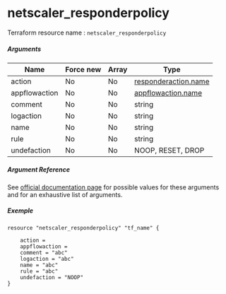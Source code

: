 # netscaler_responderpolicy

Terraform resource name : ```netscaler_responderpolicy```

##### Arguments

| Name | Force new | Array | Type |
|----|----|----|----|
|action|No|No|[responderaction.name](/doc/resources/responderaction.md)|
|appflowaction|No|No|[appflowaction.name](/doc/resources/appflowaction.md)|
|comment|No|No|string|
|logaction|No|No|string|
|name|No|No|string|
|rule|No|No|string|
|undefaction|No|No|NOOP, RESET, DROP|

##### Argument Reference

See [official documentation page](https://developer-docs.citrix.com/projects/netscaler-nitro-api/en/11.0/configuration/responder/responderpolicy/responderpolicy/) for possible values for these arguments and for an exhaustive list of arguments.

##### Exemple

```
resource "netscaler_responderpolicy" "tf_name" {

    action = 
    appflowaction = 
    comment = "abc"
    logaction = "abc"
    name = "abc"
    rule = "abc"
    undefaction = "NOOP"
}
```

